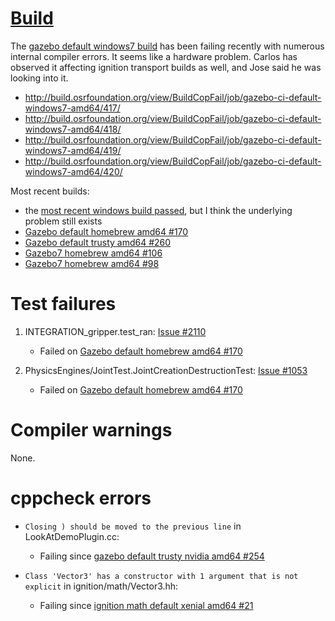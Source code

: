 # [Build](http://build.osrfoundation.org/view/BuildCopFail/)

The [gazebo default windows7 build](http://build.osrfoundation.org/view/main/view/BuildCopFail/job/gazebo-ci-default-windows7-amd64/) has been failing recently with numerous internal compiler errors. It seems like a hardware problem. Carlos has observed it affecting ignition transport builds as well, and Jose said he was looking into it.

* http://build.osrfoundation.org/view/BuildCopFail/job/gazebo-ci-default-windows7-amd64/417/
* http://build.osrfoundation.org/view/BuildCopFail/job/gazebo-ci-default-windows7-amd64/418/
* http://build.osrfoundation.org/view/BuildCopFail/job/gazebo-ci-default-windows7-amd64/419/
* http://build.osrfoundation.org/view/BuildCopFail/job/gazebo-ci-default-windows7-amd64/420/

Most recent builds:

* the [most recent windows build passed](http://build.osrfoundation.org/job/gazebo-ci-default-windows7-amd64/421/), but I think the underlying problem still exists
* [Gazebo default homebrew amd64 #170](http://build.osrfoundation.org/view/BuildCopFail/job/gazebo-ci-default-homebrew-amd64/170/)
* [Gazebo default trusty amd64 #260](http://build.osrfoundation.org/view/BuildCopFail/job/gazebo-ci-default-trusty-amd64-gpu-nvidia/260/)
* [Gazebo7 homebrew amd64 #106](http://build.osrfoundation.org/view/BuildCopFail/job/gazebo-ci-gazebo7-homebrew-amd64/106/)
* [Gazebo7 homebrew amd64 #98](http://build.osrfoundation.org/view/BuildCopFail/job/gazebo-ci-gazebo7-trusty-amd64-gpu-nvidia/98/)

# Test failures

1. INTEGRATION_gripper.test_ran: [Issue #2110](https://bitbucket.org/osrf/gazebo/issues/2110)

    * Failed on [Gazebo default homebrew amd64 #170](http://build.osrfoundation.org/view/BuildCopTests/job/gazebo-ci-default-homebrew-amd64/170/testReport/junit/(root)/INTEGRATION_gripper/test_ran/)

1. PhysicsEngines/JointTest.JointCreationDestructionTest: [Issue #1053](https://bitbucket.org/osrf/gazebo/issues/1053)

    * Failed on [Gazebo default homebrew amd64 #170](http://build.osrfoundation.org/view/BuildCopTests/job/gazebo-ci-default-homebrew-amd64/170/testReport/(root)/PhysicsEngines_JointTest/JointCreationDestructionTest_0/)

# Compiler warnings

None.

# cppcheck errors

* `Closing ) should be moved to the previous line` in LookAtDemoPlugin.cc:

    * Failing since [gazebo default trusty nvidia amd64 #254](http://build.osrfoundation.org/job/gazebo-ci-default-trusty-amd64-gpu-nvidia/254/cppcheckResult/)

* `Class 'Vector3' has a constructor with 1 argument that is not explicit` in ignition/math/Vector3.hh:

    * Failing since [ignition math default xenial amd64 #21](http://build.osrfoundation.org/view/BuildCopTests/job/ignition_math-ci-default-xenial-amd64/21/cppcheckResult/)